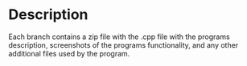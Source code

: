 # Description
Each branch contains a zip file with the .cpp file with the programs description, screenshots of the programs functionality, and any other additional files used by the program.
